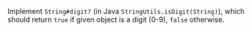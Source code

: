 Implement `String#digit?` (in Java `StringUtils.isDigit(String)`), which should return `true` if given object is a
digit (0-9), `false` otherwise.
